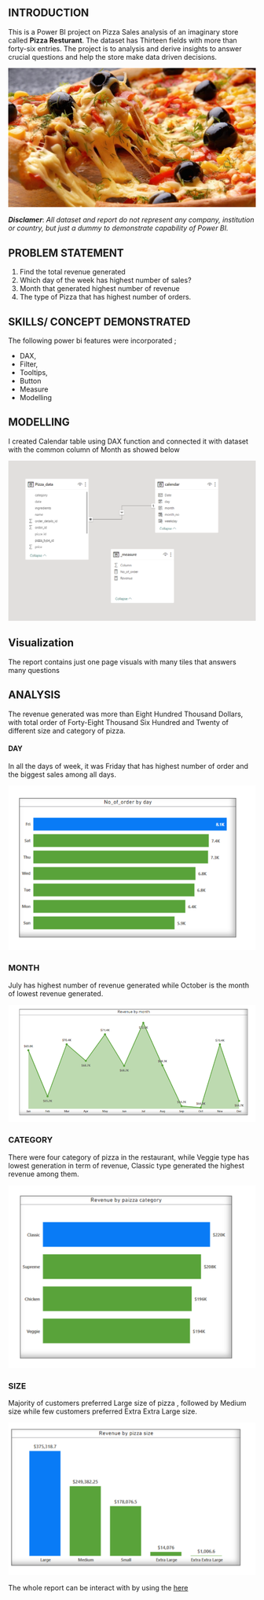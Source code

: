 ## INTRODUCTION
This is a Power BI project on Pizza Sales analysis of an imaginary store called **Pizza Resturant**. The dataset has Thirteen fields with more than forty-six entries.
The project is to analysis and derive insights to answer crucial questions and help the store make data driven decisions.


![](pizza.jpeg)

**_Disclamer_**: _All dataset and report do not represent any company, institution or country, but just a dummy  to demonstrate capability of Power BI._


## PROBLEM STATEMENT
1.	Find the total revenue generated
2.	Which day of the week has highest number of sales?
3.	Month that generated highest number of revenue
4.	The type of Pizza that has highest number of orders.


## SKILLS/ CONCEPT DEMONSTRATED
The following power bi features were incorporated ;
- DAX,
- Filter,
- Tooltips,
- Button
- Measure
- Modelling

## MODELLING
I created Calendar table using DAX function and connected it with dataset with the common column of Month as showed below

![](model.png)


## Visualization
The report contains just one page visuals with many tiles that answers many questions

## ANALYSIS

The revenue generated was more than Eight Hundred Thousand Dollars, with total order of Forty-Eight Thousand Six Hundred and Twenty of different size and category of pizza.

#### DAY
In all the days of week, it was Friday that has highest number of order and the biggest sales among all days.

![](day.png)


### MONTH

July has highest number of revenue generated while October is the month of lowest revenue generated.

![](month.png)

### CATEGORY

There were four category of pizza in the restaurant, while Veggie type has lowest generation in term of revenue, Classic type generated the highest revenue among them.


![](category.png)

### SIZE
Majority of customers preferred Large size of pizza , followed by Medium size while few customers preferred Extra Extra Large size.

![](size.png)

The whole report can be interact with by using the [here](https://app.powerbi.com/groups/me/reports/1635ca90-4343-4f40-b680-b0bfb25927e2/ReportSection153e21f348f946273aca?experience=power-bi)




